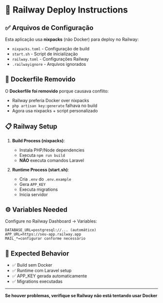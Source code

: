 # 🚂 Railway Deploy Instructions

## ✅ Arquivos de Configuração

Esta aplicação usa **nixpacks** (não Docker) para deploy no Railway:

- `nixpacks.toml` - Configuração de build 
- `start.sh` - Script de inicialização
- `railway.toml` - Configurações Railway
- `.railwayignore` - Arquivos ignorados

## 🚫 Dockerfile Removido

O **Dockerfile foi removido** porque causava conflito:
- Railway preferia Docker over nixpacks
- `php artisan key:generate` falhava no build
- Agora usa nixpacks + script personalizado

## 📋 Railway Setup

1. **Build Process (nixpacks)**:
   - Instala PHP/Node dependencies
   - Executa `npm run build`
   - **NÃO** executa comandos Laravel

2. **Runtime Process (start.sh)**:
   - Cria `.env` do `.env.example`
   - Gera `APP_KEY`
   - Executa migrations
   - Inicia servidor

## ⚙️ Variables Needed

Configure no Railway Dashboard → Variables:

```env
DATABASE_URL=postgresql://... (automático)
APP_URL=https://seu-app.railway.app
MAIL_*=configurar conforme necessário
```

## 🎯 Expected Behavior

- ✅ Build sem Docker
- ✅ Runtime com Laravel setup
- ✅ APP_KEY gerada automaticamente
- ✅ Migrations executadas

---

**Se houver problemas, verifique se Railway não está tentando usar Docker**
